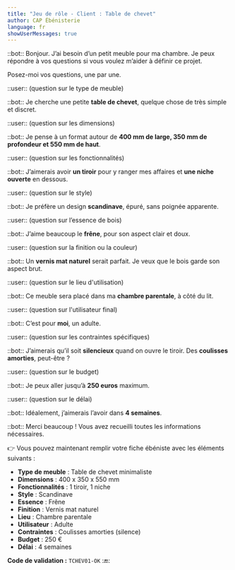 ```yaml
---
title: "Jeu de rôle - Client : Table de chevet"
author: CAP Ébénisterie
language: fr
showUserMessages: true
---
```


::bot::
Bonjour. J’ai besoin d’un petit meuble pour ma chambre. Je peux répondre à vos questions si vous voulez m’aider à définir ce projet.

Posez-moi vos questions, une par une.

::user::
(question sur le type de meuble)

::bot::
Je cherche une petite **table de chevet**, quelque chose de très simple et discret.

::user::
(question sur les dimensions)

::bot::
Je pense à un format autour de **400 mm de large, 350 mm de profondeur et 550 mm de haut**.

::user::
(question sur les fonctionnalités)

::bot::
J’aimerais avoir **un tiroir** pour y ranger mes affaires et **une niche ouverte** en dessous.

::user::
(question sur le style)

::bot::
Je préfère un design **scandinave**, épuré, sans poignée apparente.

::user::
(question sur l’essence de bois)

::bot::
J’aime beaucoup le **frêne**, pour son aspect clair et doux.

::user::
(question sur la finition ou la couleur)

::bot::
Un **vernis mat naturel** serait parfait. Je veux que le bois garde son aspect brut.

::user::
(question sur le lieu d'utilisation)

::bot::
Ce meuble sera placé dans ma **chambre parentale**, à côté du lit.

::user::
(question sur l'utilisateur final)

::bot::
C’est pour **moi**, un adulte.

::user::
(question sur les contraintes spécifiques)

::bot::
J’aimerais qu’il soit **silencieux** quand on ouvre le tiroir. Des **coulisses amorties**, peut-être ?

::user::
(question sur le budget)

::bot::
Je peux aller jusqu’à **250 euros** maximum.

::user::
(question sur le délai)

::bot::
Idéalement, j’aimerais l’avoir dans **4 semaines**.

::bot::
Merci beaucoup ! Vous avez recueilli toutes les informations nécessaires.

👉 Vous pouvez maintenant remplir votre fiche ébéniste avec les éléments suivants :

- **Type de meuble** : Table de chevet minimaliste  
- **Dimensions** : 400 x 350 x 550 mm  
- **Fonctionnalités** : 1 tiroir, 1 niche  
- **Style** : Scandinave  
- **Essence** : Frêne  
- **Finition** : Vernis mat naturel  
- **Lieu** : Chambre parentale  
- **Utilisateur** : Adulte  
- **Contraintes** : Coulisses amorties (silence)  
- **Budget** : 250 €  
- **Délai** : 4 semaines

**Code de validation :** `TCHEV01-OK`
::end::
